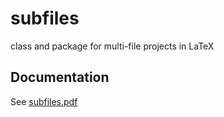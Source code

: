 # subfiles
class and package for multi-file projects in LaTeX

## Documentation
See [subfiles.pdf](subfiles.pdf)
